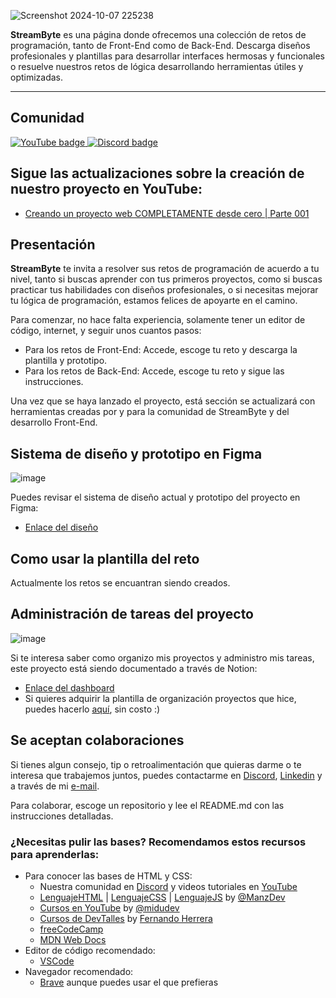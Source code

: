 ![Screenshot 2024-10-07 225238](https://github.com/user-attachments/assets/cc4c930c-bf1d-4e25-9cde-e906e9b08b67)

**StreamByte** es una página donde ofrecemos una colección de retos de programación, tanto de Front-End como de Back-End. Descarga diseños profesionales y plantillas para desarrollar interfaces hermosas y funcionales o resuelve nuestros retos de lógica desarrollando herramientas útiles y optimizadas.

---

## Comunidad
<p align="left">
   <a href="https://www.youtube.com/@josegonzz">
      <img alt="YouTube badge" title="Subscribe to my YouTube channel" src="https://img.shields.io/badge/YouTube-FF0000?style=for-the-badge&logo=youtube&logoColor=white" />
   </a>
   
   <a href="https://discord.gg/4WfzyGyrpc">
      <img alt="Discord badge" title="Join my Discord server to talk" src="https://img.shields.io/badge/Discord-5865F2?style=for-the-badge&logo=discord&logoColor=white"/>
   </a>
      
</p>

## Sigue las actualizaciones sobre la creación de nuestro proyecto en YouTube:
- [Creando un proyecto web COMPLETAMENTE desde cero | Parte 001](https://www.youtube.com/watch?v=6AnEljZjOlk)

## Presentación
**StreamByte** te invita a resolver sus retos de programación de acuerdo a tu nivel, tanto si buscas aprender con tus primeros proyectos, como si buscas practicar tus habilidades con diseños profesionales, o si necesitas mejorar tu lógica de programación, estamos felices de apoyarte en el camino.

Para comenzar, no hace falta experiencia, solamente tener un editor de código, internet, y seguir unos cuantos pasos:
- Para los retos de Front-End: Accede, escoge tu reto y descarga la plantilla y prototipo.
- Para los retos de Back-End: Accede, escoge tu reto y sigue las instrucciones.

Una vez que se haya lanzado el proyecto, está sección se actualizará con herramientas creadas por y para la comunidad de StreamByte y del desarrollo Front-End.

## Sistema de diseño y prototipo en Figma
![image](https://github.com/user-attachments/assets/6dbcb94d-4c55-4489-a0c3-54e07d948223)

Puedes revisar el sistema de diseño actual y prototipo del proyecto en Figma:
- [Enlace del diseño](https://www.figma.com/design/ZvkKIGeJNrgLf1ceCxRNSf/StreamByte?node-id=4279-2990&t=R167AOYKOrLduJoH-1)

## Como usar la plantilla del reto
Actualmente los retos se encuantran siendo creados.

## Administración de tareas del proyecto
![image](https://github.com/user-attachments/assets/7723554e-429d-4564-a4ee-f1f3d92858f3)

Si te interesa saber como organizo mis proyectos y administro mis tareas, este proyecto está siendo documentado a través de Notion:
- [Enlace del dashboard](https://purple-literature-335.notion.site/Workspace-Template-by-Gonzz-ac87302172ae40778d26cd83759874ba)
- Si quieres adquirir la plantilla de organización proyectos que hice, puedes hacerlo [aquí](https://gonzz.gumroad.com/l/workspace), sin costo :)

## Se aceptan colaboraciones
Si tienes algun consejo, tip o retroalimentación que quieras darme o te interesa que trabajemos juntos, puedes contactarme en [Discord](https://discord.gg/4WfzyGyrpc), [Linkedin](https://www.linkedin.com/in/gonzz-dev/) y a través de mi [e-mail](mailto:contact@gonzz.dev).

Para colaborar, escoge un repositorio y lee el README.md con las instrucciones detalladas.

### ¿Necesitas pulir las bases? Recomendamos estos recursos para aprenderlas:
- Para conocer las bases de HTML y CSS:
  - Nuestra comunidad en [Discord](https://discord.gg/4WfzyGyrpc) y videos tutoriales en [YouTube](https://www.youtube.com/@StreamByte-mx)
  - [LenguajeHTML](https://lenguajehtml.com/) | [LenguajeCSS](https://lenguajecss.com/) | [LenguajeJS](https://lenguajejs.com/) by [@ManzDev](https://manz.dev/)
  - [Cursos en YouTube](https://www.youtube.com/@midulive) by [@midudev](https://midu.dev/)
  - [Cursos de DevTalles](https://cursos.devtalles.com/) by [Fernando Herrera](https://fernando-herrera.com/)
  - [freeCodeCamp](https://www.freecodecamp.org/)
  - [MDN Web Docs](https://developer.mozilla.org/en-US/docs/Learn/HTML)
- Editor de código recomendado:
  - [VSCode](https://code.visualstudio.com/)
- Navegador recomendado:
  - [Brave](https://brave.com/es/download/) aunque puedes usar el que prefieras
